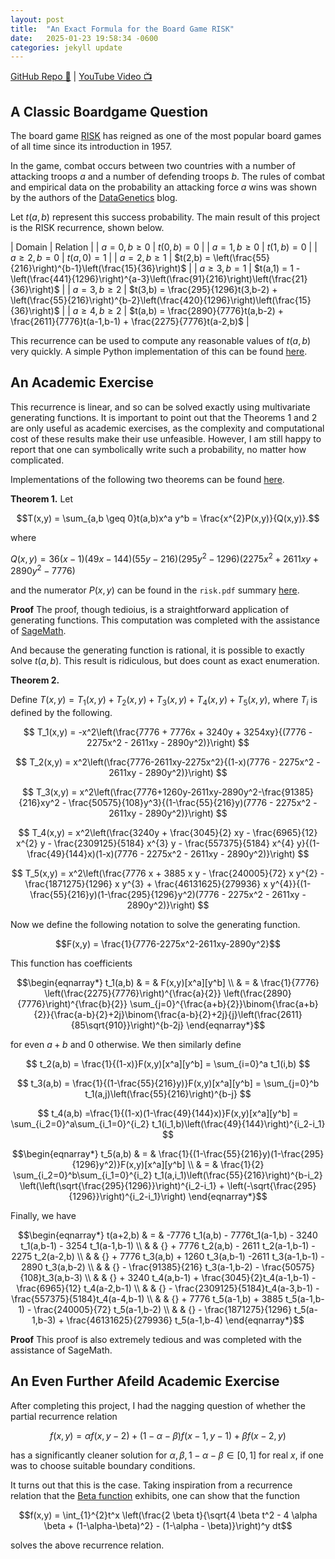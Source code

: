 ```yaml
---
layout: post
title:  "An Exact Formula for the Board Game RISK"
date:   2025-01-23 19:58:34 -0600
categories: jekyll update
---
```


[GitHub Repo 👾](https://github.com/JackHanke/risk) | [YouTube Video 📺](https://www.youtube.com/watch?v=U442pGuUVhY)

## A Classic Boardgame Question

The board game [RISK](https://en.wikipedia.org/wiki/Risk_(game)) has reigned as one of the most popular board games of all time since its introduction in 1957. 

In the game, combat occurs between two countries with a number of attacking troops $a$ and a number of defending troops $b$. The rules of combat and empirical data on the probability an attacking force $a$ wins was shown by the authors of the [DataGenetics](http://datagenetics.com/blog/november22011/index.html) blog. 

Let $t(a,b)$ represent this success probability. The main result of this project is the RISK recurrence, shown below. 

| Domain | Relation |
| $a=0,b \geq 0$ | $t(0,b) = 0$ |
| $a=1,b \geq 0$ | $t(1,b) = 0$ |
| $a \geq 2,b=0$ | $t(a,0) = 1$ |
| $a=2,b \geq 1$ | $t(2,b) = \left(\frac{55}{216}\right)^{b-1}\left(\frac{15}{36}\right)$ |
| $a \geq 3,b=1$ | $t(a,1) = 1 - \left(\frac{441}{1296}\right)^{a-3}\left(\frac{91}{216}\right)\left(\frac{21}{36}\right)$ |
| $a=3,b \geq 2$ | $t(3,b) = \frac{295}{1296}t(3,b-2) + \left(\frac{55}{216}\right)^{b-2}\left(\frac{420}{1296}\right)\left(\frac{15}{36}\right)$ |
| $a \geq 4,b \geq 2$ | $t(a,b) = \frac{2890}{7776}t(a,b-2) + \frac{2611}{7776}t(a-1,b-1) + \frac{2275}{7776}t(a-2,b)$ |

This recurrence can be used to compute any reasonable values of $t(a,b)$ very quickly. A simple Python implementation of this can be found [here](https://github.com/JackHanke/risk/blob/main/risk.py). 

## An Academic Exercise

This recurrence is linear, and so can be solved exactly using multivariate generating functions. It is important to point out that the Theorems 1 and 2 are only useful as academic exercises, as the complexity and computational cost of these results make their use unfeasible. However, I am still happy to report that one can symbolically write such a probability, no matter how complicated. 

Implementations of the following two theorems can be found [here](https://github.com/JackHanke/risk/blob/main/risky.ipynb).

**Theorem 1.** Let

$$T(x,y) = \sum_{a,b \geq 0}t(a,b)x^a y^b = \frac{x^{2}P(x,y)}{Q(x,y)}.$$

where

$Q(x,y) = 36 (x - 1)(49 x - 144)(55 y - 216)(295 y^{2} - 1296)(2275 x^{2} + 2611 x y + 2890 y^{2} - 7776)$

and the numerator $P(x,y)$ can be found in the `risk.pdf` summary [here](https://github.com/JackHanke/risk/blob/main/writeup/risk.pdf).

**Proof** The proof, though tedioius, is a straightforward application of generating functions. This computation was completed with the assistance of [SageMath](https://www.sagemath.org/).

And because the generating function is rational, it is possible to exactly solve $t(a,b)$. This result is ridiculous, but does count as exact enumeration. 

**Theorem 2.**

Define $T(x,y) = T_1(x,y) + T_2(x,y) + T_3(x,y) + T_4(x,y) + T_5(x,y)$, where $T_i$ is defined by the following.

$$ T_1(x,y) = -x^2\left(\frac{7776 + 7776x + 3240y + 3254xy}{(7776 - 2275x^2 - 2611xy - 2890y^2)}\right) $$

$$ T_2(x,y) = x^2\left(\frac{7776-2611xy-2275x^2}{(1-x)(7776 - 2275x^2 - 2611xy - 2890y^2)}\right) $$

$$ T_3(x,y) = x^2\left(\frac{7776+1260y-2611xy-2890y^2-\frac{91385}{216}xy^2 - \frac{50575}{108}y^3}{(1-\frac{55}{216}y)(7776 - 2275x^2 - 2611xy - 2890y^2)}\right) $$

$$ T_4(x,y) = x^2\left(\frac{3240y + \frac{3045}{2} xy - \frac{6965}{12} x^{2} y - \frac{2309125}{5184} x^{3} y - \frac{557375}{5184} x^{4} y}{(1-\frac{49}{144}x)(1-x)(7776 - 2275x^2 - 2611xy - 2890y^2)}\right) $$

$$ T_5(x,y) = x^2\left(\frac{7776 x + 3885 x y - \frac{240005}{72} x y^{2} - \frac{1871275}{1296} x y^{3} + \frac{46131625}{279936} x y^{4}}{(1-\frac{55}{216}y)(1-\frac{295}{1296}y^2)(7776 - 2275x^2 - 2611xy - 2890y^2)}\right) $$

Now we define the following notation to solve the generating function.

$$F(x,y) = \frac{1}{7776-2275x^2-2611xy-2890y^2}$$

This function has coefficients 

$$\begin{eqnarray*}
t_1(a,b) & = & F(x,y)[x^a][y^b] \\
         & = & \frac{1}{7776} \left(\frac{2275}{7776}\right)^{\frac{a}{2}} \left(\frac{2890}{7776}\right)^{\frac{b}{2}} \sum_{j=0}^{\frac{a+b}{2}}\binom{\frac{a+b}{2}}{\frac{a-b}{2}+2j}\binom{\frac{a-b}{2}+2j}{j}\left(\frac{2611}{85\sqrt{910}}\right)^{b-2j}
\end{eqnarray*}$$

for even $a+b$ and $0$ otherwise. We then similarly define

$$ t_2(a,b) = \frac{1}{(1-x)}F(x,y)[x^a][y^b] = \sum_{i=0}^a t_1(i,b) $$

$$ t_3(a,b) = \frac{1}{(1-\frac{55}{216}y)}F(x,y)[x^a][y^b] = \sum_{j=0}^b t_1(a,j)\left(\frac{55}{216}\right)^{b-j} $$

$$ t_4(a,b) =\frac{1}{(1-x)(1-\frac{49}{144}x)}F(x,y)[x^a][y^b] = \sum_{i_2=0}^a\sum_{i_1=0}^{i_2} t_1(i_1,b)\left(\frac{49}{144}\right)^{i_2-i_1} $$

$$\begin{eqnarray*}
t_5(a,b) & = & \frac{1}{(1-\frac{55}{216}y)(1-\frac{295}{1296}y^2)}F(x,y)[x^a][y^b] \\
         & = & \frac{1}{2} \sum_{i_2=0}^b\sum_{i_1=0}^{i_2} t_1(a,i_1)\left(\frac{55}{216}\right)^{b-i_2} \left(\left(\sqrt{\frac{295}{1296}}\right)^{i_2-i_1} + \left(-\sqrt{\frac{295}{1296}}\right)^{i_2-i_1}\right)
\end{eqnarray*}$$

Finally, we have

$$\begin{eqnarray*}
t(a+2,b) & = & -7776 t_1(a,b) - 7776t_1(a-1,b) - 3240 t_1(a,b-1) - 3254 t_1(a-1,b-1) \\
& & {} + 7776 t_2(a,b) - 2611 t_2(a-1,b-1) - 2275 t_2(a-2,b) \\
& & {} + 7776 t_3(a,b) + 1260 t_3(a,b-1) -2611 t_3(a-1,b-1) - 2890 t_3(a,b-2) \\
& & {} - \frac{91385}{216} t_3(a-1,b-2) - \frac{50575}{108}t_3(a,b-3) \\
& & {} + 3240 t_4(a,b-1) + \frac{3045}{2}t_4(a-1,b-1) -  \frac{6965}{12} t_4(a-2,b-1) \\
& & {} - \frac{2309125}{5184}t_4(a-3,b-1) -\frac{557375}{5184}t_4(a-4,b-1) \\
& & {} + 7776 t_5(a-1,b) + 3885 t_5(a-1,b-1) - \frac{240005}{72} t_5(a-1,b-2) \\
& & {} - \frac{1871275}{1296} t_5(a-1,b-3) + \frac{46131625}{279936} t_5(a-1,b-4) 
\end{eqnarray*}$$

**Proof** This proof is also extremely tedious and was completed with the assistance of SageMath. 

## An Even Further Afeild Academic Exercise

After completing this project, I had the nagging question of whether the partial recurrence relation 

$$f(x,y) = \alpha f(x,y-2) + (1 - \alpha - \beta)f(x-1,y-1) + \beta f(x-2,y)$$

has a significantly cleaner solution for $\alpha, \beta, 1-\alpha-\beta \in [0,1]$ for real $x$,  if one was to choose suitable boundary conditions. 

It turns out that this is the case. Taking inspiration from a recurrence relation that the [Beta function](https://en.wikipedia.org/wiki/Beta_function) exhibits, one can show that the function

$$f(x,y) = \int_{1}^{2}t^x \left(\frac{2 \beta t}{\sqrt{4 \beta t^2 - 4 \alpha \beta  + (1-\alpha-\beta)^2} - (1-\alpha - \beta)}\right)^y dt$$

solves the above recurrence relation.
